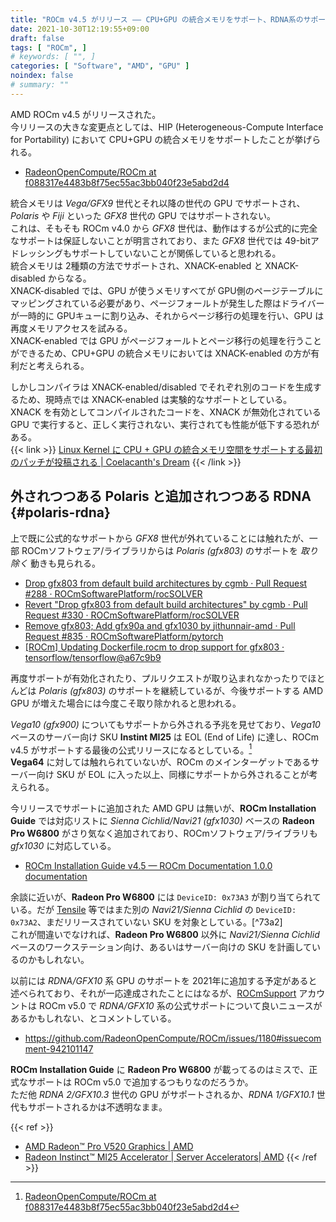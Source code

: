```yaml
---
title: "ROCm v4.5 がリリース ―― CPU+GPU の統合メモリをサポート、RDNA系のサポートは v5.0 に？"
date: 2021-10-30T12:19:55+09:00
draft: false
tags: [ "ROCm", ]
# keywords: [ "", ]
categories: [ "Software", "AMD", "GPU" ]
noindex: false
# summary: ""
---
```


AMD ROCm v4.5 がリリースされた。  
今リリースの大きな変更点としては、HIP (Heterogeneous-Compute Interface for Portability) において CPU+GPU の統合メモリをサポートしたことが挙げられる。  

 * [RadeonOpenCompute/ROCm at f088317e4483b8f75ec55ac3bb040f23e5abd2d4](https://github.com/RadeonOpenCompute/ROCm/tree/f088317e4483b8f75ec55ac3bb040f23e5abd2d4)

統合メモリは *Vega/GFX9* 世代とそれ以降の世代の GPU でサポートされ、*Polaris* や *Fiji* といった *GFX8* 世代の GPU ではサポートされない。  
これは、そもそも ROCm v4.0 から *GFX8* 世代は、動作はするが公式的に完全なサポートは保証しないことが明言されており、また *GFX8* 世代では 49-bitアドレッシングもサポートしていないことが関係していると思われる。  
統合メモリは 2種類の方法でサポートされ、XNACK-enabled と XNACK-disabled からなる。  
XNACK-disabled では、GPU が使うメモリすべてが GPU側のページテーブルにマッピングされている必要があり、ページフォールトが発生した際はドライバーが一時的に GPUキューに割り込み、それからページ移行の処理を行い、GPU は再度メモリアクセスを試みる。  
XNACK-enabled では GPU がページフォールトとページ移行の処理を行うことができるため、CPU+GPU の統合メモリにおいては XNACK-enabled の方が有利だと考えられる。  

しかしコンパイラは XNACK-enabled/disabled でそれぞれ別のコードを生成するため、現時点では XNACK-enabled は実験的なサポートとしている。  
XNACK を有効としてコンパイルされたコードを、XNACK が無効化されている GPU で実行すると、正しく実行されない、実行されても性能が低下する恐れがある。  
{{< link >}} [Linux Kernel に CPU + GPU の統合メモリ空間をサポートする最初のパッチが投稿される | Coelacanth's Dream](/posts/2021/01/07/add-svm-to-amdgpu-kfd/) {{< /link >}}

## 外されつつある Polaris と追加されつつある RDNA {#polaris-rdna}

上で既に公式的なサポートから *GFX8* 世代が外れていることには触れたが、一部 ROCmソフトウェア/ライブラリからは *Polaris (gfx803)* のサポートを *取り除く* 動きも見られる。  

 * [Drop gfx803 from default build architectures by cgmb · Pull Request #288 · ROCmSoftwarePlatform/rocSOLVER](https://github.com/ROCmSoftwarePlatform/rocSOLVER/pull/288)
 * [Revert "Drop gfx803 from default build architectures" by cgmb · Pull Request #330 · ROCmSoftwarePlatform/rocSOLVER](https://github.com/ROCmSoftwarePlatform/rocSOLVER/pull/330)
 * [Remove gfx803; Add gfx90a and gfx1030 by jithunnair-amd · Pull Request #835 · ROCmSoftwarePlatform/pytorch](https://github.com/ROCmSoftwarePlatform/pytorch/pull/835)
 * [[ROCm] Updating Dockerfile.rocm to drop support for gfx803 · tensorflow/tensorflow@a67c9b9](https://github.com/tensorflow/tensorflow/commit/a67c9b9a30815f7d602eb10563d1831e5863e062)

再度サポートが有効化されたり、プルリクエストが取り込まれなかったりでほとんどは *Polaris (gfx803)* のサポートを継続しているが、今後サポートする AMD GPU が増えた場合には今度こそ取り除かれると思われる。  

*Vega10 (gfx900)* についてもサポートから外される予兆を見せており、*Vega10* ベースのサーバー向け SKU **Instint MI25** は EOL (End of Life) に達し、ROCm v4.5 がサポートする最後の公式リリースになるとしている。[^mi25-eol]  
**Vega64** に対しては触れられていないが、ROCm のメインターゲットであるサーバー向け SKU が EOL に入った以上、同様にサポートから外されることが考えられる。  

[^mi25-eol]: [RadeonOpenCompute/ROCm at f088317e4483b8f75ec55ac3bb040f23e5abd2d4](https://github.com/RadeonOpenCompute/ROCm/tree/f088317e4483b8f75ec55ac3bb040f23e5abd2d4#Deprecations)

今リリースでサポートに追加された AMD GPU は無いが、**ROCm Installation Guide** では対応リストに *Sienna Cichlid/Navi21 (gfx1030)* ベースの **Radeon Pro W6800** がさり気なく追加されており、ROCmソフトウェア/ライブラリも *gfx1030* に対応している。  

 * [ROCm Installation Guide v4.5 — ROCm Documentation 1.0.0 documentation](https://rocmdocs.amd.com/en/latest/Installation_Guide/Installation_new.html#confirm-you-have-a-rocm-capable-gpu)

余談に近いが、**Radeon Pro W6800** には `DeviceID: 0x73A3` が割り当てられている。だが [Tensile](https://github.com/ROCmSoftwarePlatform/Tensile) 等ではまた別の *Navi21/Sienna Cichlid* の `DeviceID: 0x73A2`、まだリリースされていない SKU を対象としている。[^73a2]  
これが間違いでなければ、**Radeon Pro W6800** 以外に *Navi21/Sienna Cichlid* ベースのワークステーション向け、あるいはサーバー向けの SKU を計画しているのかもしれない。  

[^73a2h]: [AMD Radeon™ Pro V520 Graphics | AMD](https://www.amd.com/en/products/server-accelerators/amd-radeon-pro-v520#product-specs)

以前には *RDNA/GFX10* 系 GPU のサポートを 2021年に追加する予定があると述べられており、それが一応達成されたことにはなるが、[ROCmSupport](https://github.com/ROCmSupport) アカウントは ROCm v5.0 で *RDNA/GFX10* 系の公式サポートについて良いニュースがあるかもしれない、とコメントしている。  

 * <https://github.com/RadeonOpenCompute/ROCm/issues/1180#issuecomment-942101147>

**ROCm Installation Guide** に **Radeon Pro W6800** が載ってるのはミスで、正式なサポートは ROCm v5.0 で追加するつもりなのだろうか。  
ただ他 *RDNA 2/GFX10.3* 世代の GPU がサポートされるか、*RDNA 1/GFX10.1* 世代もサポートされるかは不透明なまま。  

{{< ref >}}
 * [AMD Radeon™ Pro V520 Graphics | AMD](https://www.amd.com/en/products/server-accelerators/amd-radeon-pro-v520#product-specs)
 * [Radeon Instinct™ MI25 Accelerator | Server Accelerators| AMD](https://www.amd.com/en/products/professional-graphics/instinct-mi25#product-specs)
{{< /ref >}}

